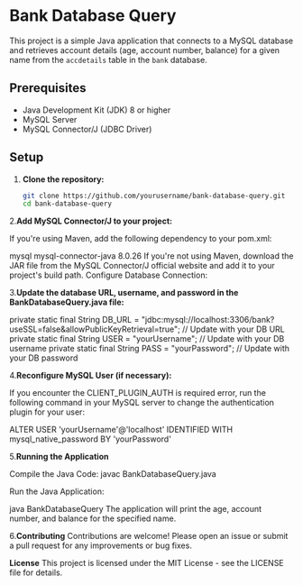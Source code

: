 # Bank Database Query

This project is a simple Java application that connects to a MySQL database and retrieves account details (age, account number, balance) for a given name from the `accdetails` table in the `bank` database.

## Prerequisites

- Java Development Kit (JDK) 8 or higher
- MySQL Server
- MySQL Connector/J (JDBC Driver)

## Setup

1. **Clone the repository:**

   ```sh
   git clone https://github.com/yourusername/bank-database-query.git
   cd bank-database-query
2.**Add MySQL Connector/J to your project:**

If you're using Maven, add the following dependency to your pom.xml:

<dependency>
    <groupId>mysql</groupId>
    <artifactId>mysql-connector-java</artifactId>
    <version>8.0.26</version> <!-- Update to the latest version if needed -->
</dependency>
If you're not using Maven, download the JAR file from the MySQL Connector/J official website and add it to your project's build path.
Configure Database Connection:

3.**Update the database URL, username, and password in the BankDatabaseQuery.java file:**

private static final String DB_URL = "jdbc:mysql://localhost:3306/bank?useSSL=false&allowPublicKeyRetrieval=true"; // Update with your DB URL
private static final String USER = "yourUsername"; // Update with your DB username
private static final String PASS = "yourPassword"; // Update with your DB password

4.**Reconfigure MySQL User (if necessary):**

If you encounter the CLIENT_PLUGIN_AUTH is required error, run the following command in your MySQL server to change the authentication plugin for your user:

ALTER USER 'yourUsername'@'localhost' IDENTIFIED WITH mysql_native_password BY 'yourPassword'

5.**Running the Application**

Compile the Java Code:
javac BankDatabaseQuery.java

Run the Java Application:

java BankDatabaseQuery
The application will print the age, account number, and balance for the specified name.

6.**Contributing**
Contributions are welcome! Please open an issue or submit a pull request for any improvements or bug fixes.

**License**
This project is licensed under the MIT License - see the LICENSE file for details.
